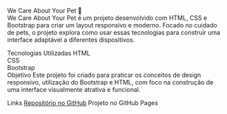 We Care About Your Pet 🐾<br>
We Care About Your Pet é um projeto desenvolvido com HTML, CSS e Bootstrap para criar um layout responsivo e moderno. Focado no cuidado de pets, o projeto explora como usar essas tecnologias para construir uma interface adaptável a diferentes dispositivos.

Tecnologias Utilizadas
HTML<br>
CSS<br>
Bootstrap<br>
Objetivo
Este projeto foi criado para praticar os conceitos de design responsivo, utilização do Bootstrap e HTML, com foco na construção de uma interface visualmente atrativa e funcional.

Links
[Repositório no GitHub](https://github.com/ErikBdaSilva20/We-Care-About-Your-Pet.git)
Projeto no GitHub Pages
